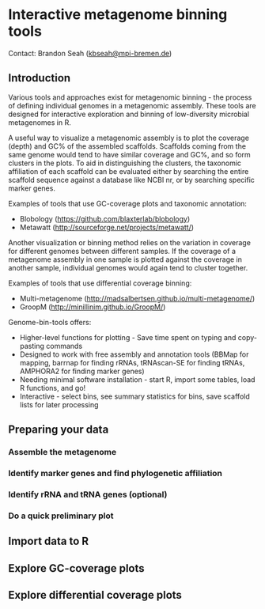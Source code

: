 # Interactive metagenome binning tools

Contact: Brandon Seah (kbseah@mpi-bremen.de)

## Introduction

Various tools and approaches exist for metagenomic binning - the process of defining individual genomes in a metagenomic assembly. These tools are designed for interactive exploration and binning of low-diversity microbial metagenomes in R.

A useful way to visualize a metagenomic assembly is to plot the coverage (depth) and GC% of the assembled scaffolds. Scaffolds coming from the same genome would tend to have similar coverage and GC%, and so form clusters in the plots. To aid in distinguishing the clusters, the taxonomic affiliation of each scaffold can be evaluated either by searching the entire scaffold sequence against a database like NCBI nr, or by searching specific marker genes. 

Examples of tools that use GC-coverage plots and taxonomic annotation:
 * Blobology (https://github.com/blaxterlab/blobology)
 * Metawatt (http://sourceforge.net/projects/metawatt/)

Another visualization or binning method relies on the variation in coverage for different genomes between different samples. If the coverage of a metagenome assembly in one sample is plotted against the coverage in another sample, individual genomes would again tend to cluster together.

Examples of tools that use differential coverage binning:
 * Multi-metagenome (http://madsalbertsen.github.io/multi-metagenome/)
 * GroopM (http://minillinim.github.io/GroopM/)

Genome-bin-tools offers:
 * Higher-level functions for plotting - Save time spent on typing and copy-pasting commands
 * Designed to work with free assembly and annotation tools (BBMap for mapping, barrnap for finding rRNAs, tRNAscan-SE for finding tRNAs, AMPHORA2 for finding marker genes)
 * Needing minimal software installation - start R, import some tables, load R functions, and go!
 * Interactive - select bins, see summary statistics for bins, save scaffold lists for later processing

 
 ## Preparing your data
 
 ### Assemble the metagenome
 
 ### Identify marker genes and find phylogenetic affiliation
 
 ### Identify rRNA and tRNA genes (optional)
 
 ### Do a quick preliminary plot
  
 ## Import data to R
 
 ## Explore GC-coverage plots
 
 ## Explore differential coverage plots